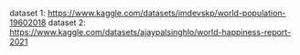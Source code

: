 dataset 1: https://www.kaggle.com/datasets/imdevskp/world-population-19602018 
dataset 2: https://www.kaggle.com/datasets/ajaypalsinghlo/world-happiness-report-2021
